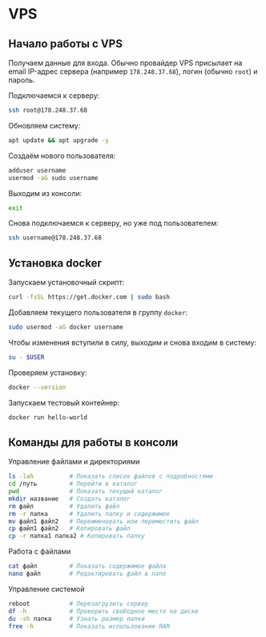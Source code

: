 # VPS

## Начало работы с VPS

Получаем данные для входа. Обычно провайдер VPS присылает на email IP-адрес сервера (например `178.248.37.68`), логин (обычно `root`) и пароль.

Подключаемся к серверу:

```sh
ssh root@178.248.37.68
```

Обновляем систему:

```sh
apt update && apt upgrade -y
```

Создаём нового пользователя:

```sh
adduser username
usermod -aG sudo username
```

Выходим из консоли:

```sh
exit
```

Снова подключаемся к серверу, но уже под пользователем:

```sh
ssh username@178.248.37.68
```

## Установка docker

Запускаем установочный скрипт:

```sh
curl -fsSL https://get.docker.com | sudo bash
```

Добавляем текущего пользователя в группу `docker`:

```sh
sudo usermod -aG docker username
```

Чтобы изменения вступили в силу, выходим и снова входим в систему:

```sh
su - $USER
```

Проверяем установку:

```sh
docker --version
```

Запускаем тестовый контейнер:

```sh
docker run hello-world
```

## Команды для работы в консоли

Управление файлами и директориями

```sh
ls -lah          # Показать список файлов с подробностями
cd /путь         # Перейти в каталог
pwd              # Показать текущий каталог
mkdir название   # Создать каталог
rm файл          # Удалить файл
rm -r папка      # Удалить папку и содержимое
mv файл1 файл2   # Переименовать или переместить файл
cp файл1 файл2   # Копировать файл
cp -r папка1 папка2 # Копировать папку
```

Работа с файлами

```sh
cat файл         # Показать содержимое файла
nano файл        # Редактировать файл в nano
```

Управление системой

```sh
reboot           # Перезагрузить сервер
df -h            # Проверить свободное место на диске
du -sh папка     # Узнать размер папки
free -h          # Показать использование RAM
```
